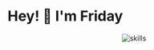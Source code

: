 
# Hey! 👋 I'm Friday

<p align="center">
  <img src="https://skillicons.dev/icons?i=react,js,html,css,git&perline=7" alt="skills"/>
</p>
